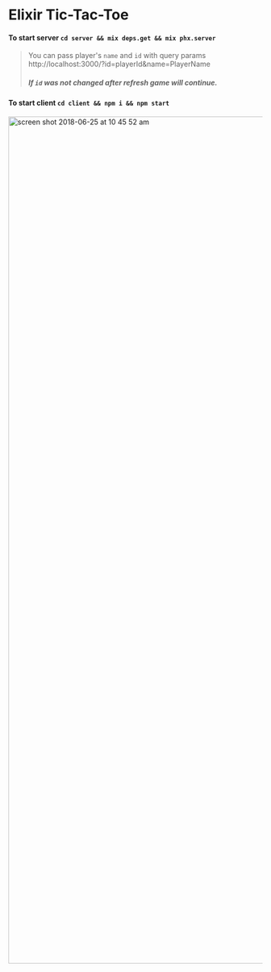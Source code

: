 # Elixir Tic-Tac-Toe

#### To start server `cd server && mix deps.get && mix phx.server`
> You can pass player's `name` and `id` with query params http://localhost:3000/?id=playerId&name=PlayerName
> ##### If `id` was not changed after refresh game will continue.

#### To start client `cd client && npm i && npm start`

<img width="1680" alt="screen shot 2018-06-25 at 10 45 52 am" src="https://user-images.githubusercontent.com/17221195/41834476-7d551988-7865-11e8-8949-f03ed4fadf64.png">
